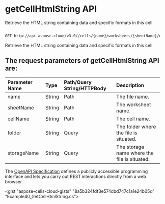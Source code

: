 # **getCellHtmlString API**

Retrieve the HTML string containing data and specific formats in this cell. 

```bash

GET http://api.aspose.cloud/v3.0//cells/{name}/worksheets/{sheetName}/cells/{cellName}/htmlstring

```
Retrieve the HTML string containing data and specific formats in this cell.

## The request parameters of **getCellHtmlString** API are: 

| Parameter Name | Type | Path/Query String/HTTPBody | Description | 
| :- | :- | :- |:- | 
|name|String|Path|The file name.|
|sheetName|String|Path|The worksheet name.|
|cellName|String|Path|The cell name.|
|folder|String|Query|The folder where the file is situated.|
|storageName|String|Query|The storage name where the file is situated.|


The [OpenAPI Specification](https://reference.aspose.cloud/cells/#/CellsController/GetCellHtmlString) defines a publicly accessible programming interface and lets you carry out REST interactions directly from a web browser.

<gist "aspose-cells-cloud-gists" "8a5b324fdf3e574dbd747c1a1e24b05d" "Example40_GetCellHtmlString.cs">

